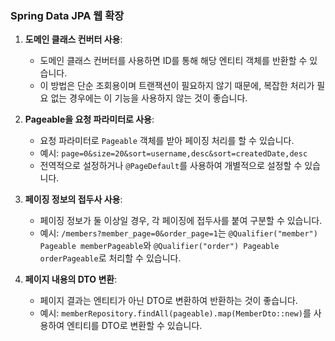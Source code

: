 ### Spring Data JPA 웹 확장

1. **도메인 클래스 컨버터 사용**:
    - 도메인 클래스 컨버터를 사용하면 ID를 통해 해당 엔티티 객체를 반환할 수 있습니다.
    - 이 방법은 단순 조회용이며 트랜잭션이 필요하지 않기 때문에, 복잡한 처리가 필요 없는 경우에는 이 기능을 사용하지 않는 것이 좋습니다.

2. **Pageable을 요청 파라미터로 사용**:
    - 요청 파라미터로 `Pageable` 객체를 받아 페이징 처리를 할 수 있습니다.
    - 예시: `page=0&size=20&sort=username,desc&sort=createdDate,desc`
    - 전역적으로 설정하거나 `@PageDefault`를 사용하여 개별적으로 설정할 수 있습니다.

3. **페이징 정보의 접두사 사용**:
    - 페이징 정보가 둘 이상일 경우, 각 페이징에 접두사를 붙여 구분할 수 있습니다.
    - 예시: `/members?member_page=0&order_page=1`는 `@Qualifier("member") Pageable memberPageable`와 `@Qualifier("order") Pageable orderPageable`로 처리할 수 있습니다.

4. **페이지 내용의 DTO 변환**:
    - 페이지 결과는 엔티티가 아닌 DTO로 변환하여 반환하는 것이 좋습니다.
    - 예시: `memberRepository.findAll(pageable).map(MemberDto::new)`를 사용하여 엔티티를 DTO로 변환할 수 있습니다.
